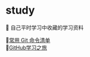 # study
:notebook: 自己平时学习中收藏的学习资料

:closed_book:[常用 Git 命令清单](git/README.md)  
:green_book:[GitHub学习之旅](github/README.md)

